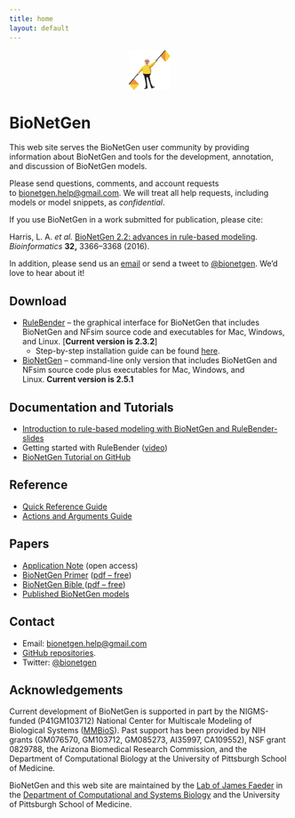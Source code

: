 ```yaml
---
title: home
layout: default
---
```


<p align="center">
  <img src="assets/flagman.png" width="75" height="72"/>
</p>

BioNetGen 
=========

This web site serves the BioNetGen user community by providing
information about BioNetGen and tools for the development, annotation,
and discussion of BioNetGen models.

Please send questions, comments, and account requests
to <bionetgen.help@gmail.com>. We will treat all help requests,
including models or model snippets, as *confidential*.

If you use BioNetGen in a work submitted for publication, please cite:

Harris, L. A. *et al.* [BioNetGen 2.2: advances in rule-based
modeling](https://academic.oup.com/bioinformatics/article-lookup/doi/10.1093/bioinformatics/btw469).
*Bioinformatics* **32,** 3366–3368 (2016).

In addition, please send us an
[email](mailto:bionetgen.help@gmail.com) or send a tweet to
[@bionetgen](http://twitter.com/bionetgen). We’d love to hear about it!

Download
--------

-   [RuleBender](https://github.com/RuleWorld/rulebender/releases/latest)
    – the graphical interface for BioNetGen that includes BioNetGen and
    NFsim source code and executables for Mac, Windows, and Linux.
    [**Current version is 2.3.2**]
    -   Step-by-step installation guide can be found
        [here](https://github.com/RuleWorld/rulebender/blob/master/docs/RuleBender-installation-guide.pdf).
-   [BioNetGen](https://github.com/RuleWorld/bionetgen/releases/latest)
    – command-line only version that includes BioNetGen and NFsim source
    code plus executables for Mac, Windows, and Linux. **Current version
    is 2.5.1**

Documentation and Tutorials
---------------------------

-   [Introduction to rule-based modeling with BioNetGen and RuleBender-
    slides](https://www.dropbox.com/s/w5hlpip8d9di0rp/q-bio-tutorial-rule-based-modeling-25July2017.pdf?dl=0 "https://www.dropbox.com/s/brn96usq91o58pc/q-bio-2016-RBM-intro.pptx?dl=0")
-   Getting started with RuleBender
    ([video](https://www.youtube.com/watch?v=MWoY5iaC8W0))
-   [BioNetGen Tutorial on
    GitHub](https://github.com/RuleWorld/BNGTutorial/blob/master/README.md)

Reference
---------

-   [Quick Reference
    Guide](https://drive.google.com/file/d/0B2lPm2_GUE01X3ZaamZxUl80NTA/edit)
-   [Actions and Arguments
    Guide](https://docs.google.com/spreadsheets/d/1Co0bPgMmOyAFxbYnGCmwKzoEsY2aUCMtJXQNpQCEUag/edit?usp=sharing)

Papers
------

-   [Application
    Note](https://academic.oup.com/bioinformatics/article-lookup/doi/10.1093/bioinformatics/btw469) (open
    access)
-   [BioNetGen
    Primer](https://link.springer.com/protocol/10.1007%2F978-1-61779-833-7_9) ([pdf
    –
    free](https://www.dropbox.com/s/rm0535pgom2zr6i/Sekar-RuleBasedPrimer-2012.pdf?dl=0))
-   [BioNetGen
    Bible ](https://link.springer.com/protocol/10.1007%2F978-1-59745-525-1_5)([pdf
    –
    free](https://www.csb.pitt.edu/Faculty/Faeder/Publications/Reprints/Faeder_2009.pdf))
-   [Published BioNetGen
    models](/published)

Contact
-------

-   Email: <bionetgen.help@gmail.com>
-   [GitHub repositories](https://github.com/RuleWorld).
-   Twitter: [@bionetgen](https://twitter.com/bionetgen)

Acknowledgements
----------------

Current development of BioNetGen is supported in part by the
NIGMS-funded (P41GM103712) National Center for Multiscale Modeling of
Biological Systems
([MMBioS](http://mmbios.org/ "http://mmbios.org")).
Past support has been provided by NIH grants (GM076570, GM103712,
GM085273, AI35997, CA109552), NSF grant 0829788, the Arizona Biomedical
Research Commission, and the Department of Computational Biology at the
University of Pittsburgh School of Medicine.

BioNetGen and this web site are maintained by the [Lab of James Faeder](http://www.csb.pitt.edu/Faculty/Faeder/) in the [Department of Computational and Systems Biology](http://www.csb.pitt.edu) and the University of Pittsburgh School of Medicine.
